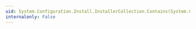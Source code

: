 ```yaml
---
uid: System.Configuration.Install.InstallerCollection.Contains(System.Configuration.Install.Installer)
internalonly: False
---
```

